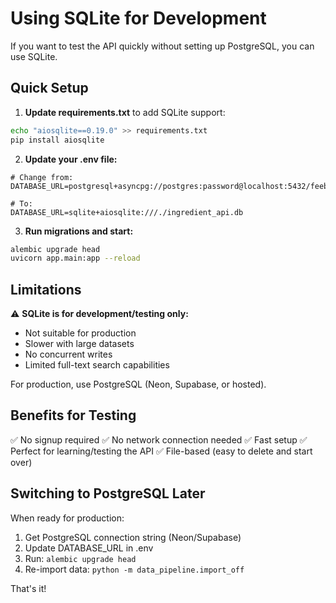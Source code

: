 # Using SQLite for Development

If you want to test the API quickly without setting up PostgreSQL, you can use SQLite.

## Quick Setup

1. **Update requirements.txt** to add SQLite support:
```bash
echo "aiosqlite==0.19.0" >> requirements.txt
pip install aiosqlite
```

2. **Update your .env file:**
```env
# Change from:
DATABASE_URL=postgresql+asyncpg://postgres:password@localhost:5432/feeb_db

# To:
DATABASE_URL=sqlite+aiosqlite:///./ingredient_api.db
```

3. **Run migrations and start:**
```bash
alembic upgrade head
uvicorn app.main:app --reload
```

## Limitations

⚠️ **SQLite is for development/testing only:**
- Not suitable for production
- Slower with large datasets
- No concurrent writes
- Limited full-text search capabilities

For production, use PostgreSQL (Neon, Supabase, or hosted).

## Benefits for Testing

✅ No signup required
✅ No network connection needed
✅ Fast setup
✅ Perfect for learning/testing the API
✅ File-based (easy to delete and start over)

## Switching to PostgreSQL Later

When ready for production:
1. Get PostgreSQL connection string (Neon/Supabase)
2. Update DATABASE_URL in .env
3. Run: `alembic upgrade head`
4. Re-import data: `python -m data_pipeline.import_off`

That's it!

